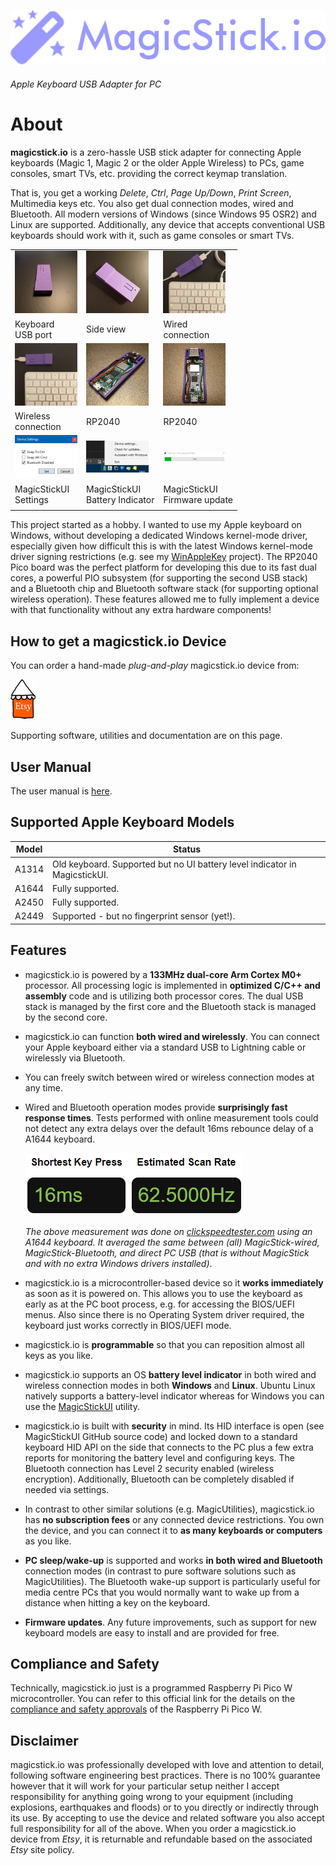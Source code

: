 [![magicstick-logo](docs/magicstick-logo.png)](https://github.com/samartzidis/magicstick.io)
###### Apple Keyboard USB Adapter for PC

# About

**magicstick.io** is a zero-hassle USB stick adapter for connecting Apple keyboards (Magic 1, Magic 2 or the older Apple Wireless) to PCs, game consoles, smart TVs, etc. providing the correct keymap translation.

That is, you get a working _Delete_, _Ctrl_, _Page Up/Down_, _Print Screen_, Multimedia keys etc. You also get dual connection modes, wired and Bluetooth. All modern versions of Windows (since Windows 95 OSR2) and Linux are supported. Additionally, any device that accepts conventional USB keyboards should work with it, such as game consoles or smart TVs.

|                                  |                          |                                   |
|----------------------------------|--------------------------|-----------------------------------|
| [![Keyboard Port](docs/front_tn.png)](docs/front.png) | [![Side View](docs/side_tn.png)](docs/side.png) | [![On Wired Connection](docs/wired_tn.png)](docs/wired.png) |
| Keyboard</br>USB port                    | Side view                | Wired</br>connection               |
| [![On Wireless BT Connection](docs/wireless_tn.png)](docs/wireless.png) | [![Inside](docs/open-1_tn.png)](docs/open-1.png) | [![Inside](docs/open-2_tn.png)](docs/open-2.png) |
| Wireless</br>connection        | RP2040                   | RP2040                            |
| [![MagicStickUI Settings](docs/20230927213111_tn.png)](docs/20230927213111.png) | [![MagicStickUI Battery Indicator](docs/20230927210205_tn.png)](docs/20230927210205.png) | [![MagicStickUI Firmware Update](docs/20230927211852_tn.png)](docs/20230927211852.png) |
| MagicStickUI</br>Settings            | MagicStickUI</br>Battery Indicator | MagicStickUI</br>Firmware update      |
|                                  |                          |                                   |

This project started as a hobby. I wanted to use my Apple keyboard on Windows, without developing a dedicated Windows kernel-mode driver, especially given how difficult this is with the latest Windows kernel-mode driver signing restrictions (e.g. see my [WinAppleKey](https://github.com/samartzidis/WinAppleKey) project). The RP2040 Pico board was the perfect platform for developing this due to its fast dual cores, a powerful PIO subsystem (for supporting the second USB stack) and a Bluetooth chip and Bluetooth software stack (for supporting optional wireless operation). These features allowed me to fully implement a device with that functionality without any extra hardware components!

## How to get a magicstick.io Device

You can order a hand-made _plug-and-play_ magicstick.io device from: 

[![magicstick-logo](docs/etsy.png)](https://www.etsy.com/shop/MagicStickIO)

Supporting software, utilities and documentation are on this page.

## User Manual

The user manual is [here](docs/README.md).

## Supported Apple Keyboard Models

| Model | Status |
| -------- | ------- |
| A1314 | Old keyboard. Supported but no UI battery level indicator in MagicstickUI. |
| A1644 | Fully supported. |
| A2450 | Fully supported. |
| A2449 | Supported - but no fingerprint sensor (yet!). |

## Features

- magicstick.io is powered by a **133MHz dual-core Arm Cortex M0+** processor. All processing logic is implemented in **optimized C/C++ and assembly** code and is utilizing both processor cores. The dual USB stack is managed by the first core and the Bluetooth stack is managed by the second core.
- magicstick.io can function **both wired and wirelessly**. You can connect your Apple keyboard either via a standard USB to Lightning cable or wirelessly via Bluetooth. 
- You can freely switch between wired or wireless connection modes at any time.
- Wired and Bluetooth operation modes provide **surprisingly fast response times**. Tests performed with online measurement tools could not detect any extra delays over the default 16ms rebounce delay of a A1644 keyboard.

  ![](docs/20231001222021.png)
  
  _The above measurement was done on [clickspeedtester.com](https://www.clickspeedtester.com) using an A1644 keyboard. It averaged the same between (all) MagicStick-wired, MagicStick-Bluetooth, and direct PC USB (that is without MagicStick and with no extra Windows drivers installed)_.
- magicstick.io is a microcontroller-based device so it **works immediately** as soon as it is powered on. This allows you to use the keyboard as early as at the PC boot process, e.g. for accessing the BIOS/UEFI menus. Also since there is no Operating System driver required, the keyboard just works correctly in BIOS/UEFI mode.
- magicstick.io is **programmable** so that you can reposition almost all keys as you like.
- magicstick.io supports an OS **battery level indicator** in both wired and wireless connection modes in both **Windows** and **Linux**. Ubuntu Linux natively supports a battery-level indicator whereas for Windows you can use the [MagicStickUI](docs#the-magicstickui-utility) utility.
- magicstick.io is built with **security** in mind. Its HID interface is open (see MagicStickUI GitHub source code) and locked down to a standard keyboard HID API on the side that connects to the PC plus a few extra reports for monitoring the battery level and configuring keys. The Bluetooth connection has Level 2 security enabled (wireless encryption). Additionally, Bluetooth can be completely disabled if needed via settings.
- In contrast to other similar solutions (e.g. MagicUtilities), magicstick.io has **no subscription fees** or any connected device restrictions. You own the device, and you can connect it to **as many keyboards or computers** as you like.
- **PC sleep/wake-up** is supported and works **in both wired and Bluetooth** connection modes (in contrast to pure software solutions such as MagicUtilities). The Bluetooth wake-up support is particularly useful for media centre PCs that you would normally want to wake up from a distance when hitting a key on the keyboard. 
- **Firmware updates**. Any future improvements, such as support for new keyboard models are easy to install and are provided for free.


## Compliance and Safety

Technically, magicstick.io just is a programmed Raspberry Pi Pico W microcontroller. You can refer to this official link for the details on the [compliance and safety approvals](https://pip.raspberrypi.com/categories/688) of the Raspberry Pi Pico W.

## Disclaimer

magicstick.io was professionally developed with love and attention to detail, following software engineering best practices. There is no 100% guarantee however that it will work for your particular setup neither I accept responsibility for anything going wrong to your equipment (including explosions, earthquakes and floods) or to you directly or indirectly through its use. By accepting to use the device and related software you also accept full responsibility for all of the above. When you order a magicstick.io device from _Etsy_, it is returnable and refundable based on the associated _Etsy_ site policy.


 







